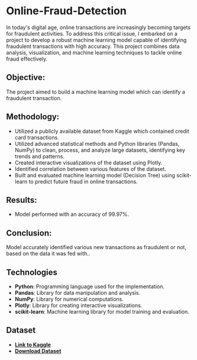 # Online-Fraud-Detection

In today's digital age, online transactions are increasingly becoming targets for fraudulent activities. To address this critical issue, I embarked on a project to develop a robust machine learning model capable of identifying fraudulent transactions with high accuracy. This project combines data analysis, visualization, and machine learning techniques to tackle online fraud effectively.

## Objective:
The project aimed to build a machine learning model which can identify a fraudulent transaction.

## Methodology:
- Utilized a publicly available dataset from Kaggle which contained credit card transactions.
- Utilized advanced statistical methods and Python libraries (Pandas, NumPy) to clean, process, and analyze large datasets, identifying key trends and patterns.
- Created interactive visualizations of the dataset using Plotly.
- Identified correlation between various features of the dataset.
- Built and evaluated machine learning model (Decision Tree) using scikit-learn to predict future fraud in online transactions.

## Results:
- Model performed with an accuracy of 99.97%.

## Conclusion:
Model accurately identified various new transactions as fraudulent or not, based on the data it was fed with..


## Technologies 
- **Python**: Programming language used for the implementation.
- **Pandas**: Library for data manipulation and analysis.
- **NumPy**: Library for numerical computations.
- **Plotly**: Library for creating interactive visualizations.
- **scikit-learn**: Machine learning library for model training and evaluation.


## Dataset
- **[Link to Kaggle](https://www.kaggle.com/datasets/ealaxi/paysim1)**  
- **[Download Dataset](https://www.kaggle.com/ealaxi/paysim1/download)**  
